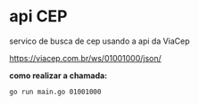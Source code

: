 # api CEP

servico de busca de cep usando a api da ViaCep

https://viacep.com.br/ws/01001000/json/

**como realizar a chamada:**

`go run main.go 01001000`